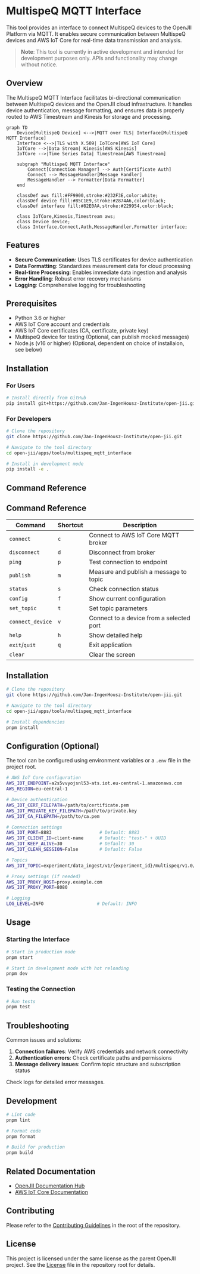 # MultispeQ MQTT Interface

This tool provides an interface to connect MultispeQ devices to the OpenJII Platform via MQTT. It enables secure communication between MultispeQ devices and AWS IoT Core for real-time data transmission and analysis.

> **Note**: This tool is currently in active development and intended for development purposes only. APIs and functionality may change without notice.

## Overview

The MultispeQ MQTT Interface facilitates bi-directional communication between MultispeQ devices and the OpenJII cloud infrastructure. It handles device authentication, message formatting, and ensures data is properly routed to AWS Timestream and Kinesis for storage and processing.

```mermaid
graph TD
    Device[MultispeQ Device] <-->|MQTT over TLS| Interface[MultispeQ MQTT Interface]
    Interface <-->|TLS with X.509| IoTCore[AWS IoT Core]
    IoTCore -->|Data Stream| Kinesis[AWS Kinesis]
    IoTCore -->|Time Series Data| Timestream[AWS Timestream]

    subgraph "MultispeQ MQTT Interface"
        Connect[Connection Manager] --> Auth[Certificate Auth]
        Connect --> MessageHandler[Message Handler]
        MessageHandler --> Formatter[Data Formatter]
    end

    classDef aws fill:#FF9900,stroke:#232F3E,color:white;
    classDef device fill:#85C1E9,stroke:#2874A6,color:black;
    classDef interface fill:#82E0AA,stroke:#229954,color:black;

    class IoTCore,Kinesis,Timestream aws;
    class Device device;
    class Interface,Connect,Auth,MessageHandler,Formatter interface;
```

## Features

- **Secure Communication**: Uses TLS certificates for device authentication
- **Data Formatting**: Standardizes measurement data for cloud processing
- **Real-time Processing**: Enables immediate data ingestion and analysis
- **Error Handling**: Robust error recovery mechanisms
- **Logging**: Comprehensive logging for troubleshooting

## Prerequisites

- Python 3.6 or higher
- AWS IoT Core account and credentials
- AWS IoT Core certificates (CA, certificate, private key)
- MultispeQ device for testing (Optional, can publish mocked messages)
- Node.js (v16 or higher) (Optional, dependent on choice of installaion, see below)

## Installation

### For Users

```bash
# Install directly from GitHub
pip install git+https://github.com/Jan-IngenHousz-Institute/open-jii.git#subdirectory=apps/tools/multispeq_mqtt_interface
```

### For Developers

```bash
# Clone the repository
git clone https://github.com/Jan-IngenHousz-Institute/open-jii.git

# Navigate to the tool directory
cd open-jii/apps/tools/multispeq_mqtt_interface

# Install in development mode
pip install -e .
```

## Command Reference

## Command Reference

| Command          | Shortcut | Description                              |
| ---------------- | -------- | ---------------------------------------- |
| `connect`        | `c`      | Connect to AWS IoT Core MQTT broker      |
| `disconnect`     | `d`      | Disconnect from broker                   |
| `ping`           | `p`      | Test connection to endpoint              |
| `publish`        | `m`      | Measure and publish a message to topic   |
| `status`         | `s`      | Check connection status                  |
| `config`         | `f`      | Show current configuration               |
| `set_topic`      | `t`      | Set topic parameters                     |
| `connect_device` | `v`      | Connect to a device from a selected port |
| `help`           | `h`      | Show detailed help                       |
| `exit`/`quit`    | `q`      | Exit application                         |
| `clear`          |          | Clear the screen                         |

## Installation

```bash
# Clone the repository
git clone https://github.com/Jan-IngenHousz-Institute/open-jii.git

# Navigate to the tool directory
cd open-jii/apps/tools/multispeq_mqtt_interface

# Install dependencies
pnpm install
```

## Configuration (Optional)

The tool can be configured using environment variables or a `.env` file in the project root.

```bash
# AWS IoT Core configuration
AWS_IOT_ENDPOINT=a2s5vvyojsnl53-ats.iot.eu-central-1.amazonaws.com
AWS_REGION=eu-central-1

# Device authentication
AWS_IOT_CERT_FILEPATH=/path/to/certificate.pem
AWS_IOT_PRIVATE_KEY_FILEPATH=/path/to/private.key
AWS_IOT_CA_FILEPATH=/path/to/ca.pem
```

```bash
# Connection settings
AWS_IOT_PORT=8883                  # Default: 8883
AWS_IOT_CLIENT_ID=client-name      # Default: "test-" + UUID
AWS_IOT_KEEP_ALIVE=30              # Default: 30
AWS_IOT_CLEAN_SESSION=False        # Default: False

# Topics
AWS_IOT_TOPIC=experiment/data_ingest/v1/{experiment_id}/multispeq/v1.0/{sensor_id}/{protocol_id}

# Proxy settings (if needed)
AWS_IOT_PROXY_HOST=proxy.example.com
AWS_IOT_PROXY_PORT=8080

# Logging
LOG_LEVEL=INFO                    # Default: INFO
```

## Usage

### Starting the Interface

```bash
# Start in production mode
pnpm start

# Start in development mode with hot reloading
pnpm dev
```

### Testing the Connection

```bash
# Run tests
pnpm test
```

## Troubleshooting

Common issues and solutions:

1. **Connection failures**: Verify AWS credentials and network connectivity
2. **Authentication errors**: Check certificate paths and permissions
3. **Message delivery issues**: Confirm topic structure and subscription status

Check logs for detailed error messages.

## Development

```bash
# Lint code
pnpm lint

# Format code
pnpm format

# Build for production
pnpm build
```

## Related Documentation

- [OpenJII Documentation Hub](https://docs.openjii.org)
- [AWS IoT Core Documentation](https://docs.aws.amazon.com/iot/latest/developerguide/what-is-aws-iot.html)

## Contributing

Please refer to the [Contributing Guidelines](../../../CONTRIBUTING.md) in the root of the repository.

## License

This project is licensed under the same license as the parent OpenJII project. See the [License](../../../LICENSE) file in the repository root for details.
